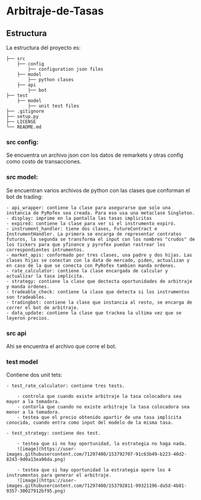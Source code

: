 # Arbitraje-de-Tasas

## Estructura

La estructura del proyecto es:


    ├── src
        ├── config
            ├── configuration json files
        ├── model
            ├── python clases
        ├── api
            ├── bot
    ├── test
        ├── model
            ├── unit test files
    ├── .gitignore
    ├── setup.py
    ├── LICENSE
    └── README.md
   
### src config:

Se encuentra un archivo json con los datos de remarkets y otras config como costo de transacciones.

### src model:

Se encuentran varios archivos de python con las clases que conforman el bot de trading:

    - api_wrapper: contiene la clase para asegurarse que solo una instancia de PyRofex sea creada. Para eso usa una metaclase Singleton.
    - display: imprime en la pantalla las tasas implicitas
    - expired: contiene la clase para ver si el instrumento expiró.
    - instrument_handler: tiene dos clases, FutureContract e InstrumentHandler. La primera se encarga de representar contratos futuros, la segunda se transforma el input con los nombres "crudos" de los tickers para que yfinance y pyrofex puedan rastrear los correspondientes intrumentos.
    - market_apis: conformado por tres clases, una padre y dos hijas. Las clases hijas se conectan con la data de mercado, piden, actualizan y en caso de la que se conecta con PyRofex tambien manda ordenes.
    - rate_calculator: contiene la clase encargada de calcular y actualizar la tasa implícita.
    - strategy: contiene la clase que dectecta oportunidades de arbitraje y manda ordenes.
    - tradeable_check: contiene la clase que detecta si los instrumentos son tradeables.
    - tradingbot: contiene la clase que instancia al resto, se encarga de correr el bot de arbitraje.
    - data_update: contiene la clase que trackea la ultima vez que se leyeron precios.
    
### src api

Ahi se encuentra el archivo que corre el bot.

### test model

Contiene dos unit tets:

    - test_rate_calculator: contiene tres tests. 
    
        - controla que cuando existe arbitraje la tasa colocadora sea mayor a la tomadora.
        - contorla que cuando no existe arbitraje la tasa colocadora sea menor a la tomadora.
        - testea que el precio obtenido apartir de una tasa implícita conocida, cuando entra como input del modelo de la misma tasa.
        
    - test_strategy: contiene dos test.
    
        - testea que si no hay oportunidad, la estrategia no haga nada.
        ![image](https://user-images.githubusercontent.com/71297400/153792707-91c63b49-b223-40d2-8243-9d0a13ea96da.png)

        - testea que si hay oportunidad la estrategia opere los 4 instrumentos para generar el arbitraje.
        ![image](https://user-images.githubusercontent.com/71297400/153792811-99321196-da5d-4b81-9357-30027912bf95.png)



    
